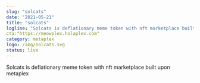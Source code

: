 ```yaml
---
slug: "solcats"
date: "2021-05-21"
title: "solcats"
logline: "Solcats is deflationary meme token with nft marketplace built upon metaplex"
cta:"https://meowplex.holaplex.com"
category: metaplex
logo: /img/solcats.svg
status: live
---
```

Solcats is deflationary meme token with nft marketplace built upon metaplex
